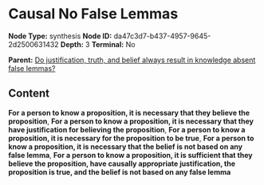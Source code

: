 # Causal No False Lemmas

**Node Type:** synthesis
**Node ID:** da47c3d7-b437-4957-9645-2d2500631432
**Depth:** 3
**Terminal:** No

**Parent:** [Do justification, truth, and belief always result in knowledge absent false lemmas?](do-justification-truth-and-belief-always-result-in-knowledge-absent-false-lemmas.md)

## Content

**For a person to know a proposition, it is necessary that they believe the proposition**, **For a person to know a proposition, it is necessary that they have justification for believing the proposition**, **For a person to know a proposition, it is necessary for the proposition to be true**, **For a person to know a proposition, it is necessary that the belief is not based on any false lemma**, **For a person to know a proposition, it is sufficient that they believe the proposition, have causally appropriate justification, the proposition is true, and the belief is not based on any false lemma**
